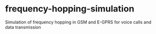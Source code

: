 # frequency-hopping-simulation
Simulation of frequency hopping in GSM and E-GPRS for voice calls and data transmission
